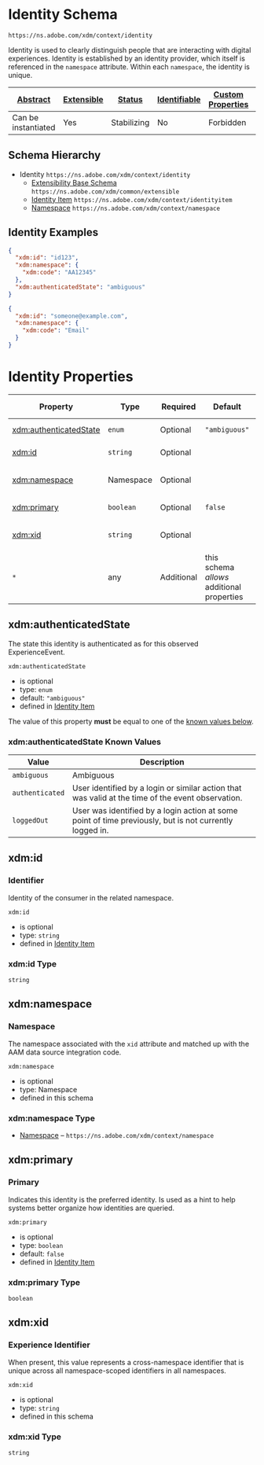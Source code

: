 
# Identity Schema

```
https://ns.adobe.com/xdm/context/identity
```

Identity is used to clearly distinguish people that are interacting with digital experiences. Identity is established by an identity provider, which itself is referenced in the `namespace` attribute. Within each `namespace`, the identity is unique.

| [Abstract](../../abstract.md) | [Extensible](../../extensions.md) | [Status](../../status.md) | [Identifiable](../../id.md) | [Custom Properties](../../extensions.md) | [Additional Properties](../../extensions.md) | Defined In |
|-------------------------------|-----------------------------------|---------------------------|-----------------------------|------------------------------------------|----------------------------------------------|------------|
| Can be instantiated | Yes | Stabilizing | No | Forbidden | Permitted | [context/identity.schema.json](context/identity.schema.json) |
## Schema Hierarchy

* Identity `https://ns.adobe.com/xdm/context/identity`
  * [Extensibility Base Schema](../common/extensible.schema.md) `https://ns.adobe.com/xdm/common/extensible`
  * [Identity Item](identityitem.schema.md) `https://ns.adobe.com/xdm/context/identityitem`
  * [Namespace](namespace.schema.md) `https://ns.adobe.com/xdm/context/namespace`


## Identity Examples

```json
{
  "xdm:id": "id123",
  "xdm:namespace": {
    "xdm:code": "AA12345"
  },
  "xdm:authenticatedState": "ambiguous"
}
```

```json
{
  "xdm:id": "someone@example.com",
  "xdm:namespace": {
    "xdm:code": "Email"
  }
}
```


# Identity Properties

| Property | Type | Required | Default | Defined by |
|----------|------|----------|---------|------------|
| [xdm:authenticatedState](#xdmauthenticatedstate) | `enum` | Optional | `"ambiguous"` | [Identity Item](identityitem.schema.md#xdmauthenticatedstate) |
| [xdm:id](#xdmid) | `string` | Optional |  | [Identity Item](identityitem.schema.md#xdmid) |
| [xdm:namespace](#xdmnamespace) | Namespace | Optional |  | Identity (this schema) |
| [xdm:primary](#xdmprimary) | `boolean` | Optional | `false` | [Identity Item](identityitem.schema.md#xdmprimary) |
| [xdm:xid](#xdmxid) | `string` | Optional |  | Identity (this schema) |
| `*` | any | Additional | this schema *allows* additional properties |

## xdm:authenticatedState

The state this identity is authenticated as for this observed ExperienceEvent.

`xdm:authenticatedState`
* is optional
* type: `enum`
* default: `"ambiguous"`
* defined in [Identity Item](identityitem.schema.md#xdmauthenticatedstate)

The value of this property **must** be equal to one of the [known values below](#xdmauthenticatedstate-known-values).

### xdm:authenticatedState Known Values
| Value | Description |
|-------|-------------|
| `ambiguous` | Ambiguous |
| `authenticated` | User identified by a login or similar action that was valid at the time of the event observation. |
| `loggedOut` | User was identified by a login action at some point of time previously, but is not currently logged in. |




## xdm:id
### Identifier

Identity of the consumer in the related namespace.

`xdm:id`
* is optional
* type: `string`
* defined in [Identity Item](identityitem.schema.md#xdmid)

### xdm:id Type


`string`






## xdm:namespace
### Namespace

The namespace associated with the `xid` attribute and matched up with the AAM data source integration code.

`xdm:namespace`
* is optional
* type: Namespace
* defined in this schema

### xdm:namespace Type


* [Namespace](namespace.schema.md) – `https://ns.adobe.com/xdm/context/namespace`





## xdm:primary
### Primary

Indicates this identity is the preferred identity. Is used as a hint to help systems better organize how identities are queried.

`xdm:primary`
* is optional
* type: `boolean`
* default: `false`
* defined in [Identity Item](identityitem.schema.md#xdmprimary)

### xdm:primary Type


`boolean`





## xdm:xid
### Experience Identifier

When present, this value represents a cross-namespace identifier that is unique across all namespace-scoped identifiers in all namespaces.

`xdm:xid`
* is optional
* type: `string`
* defined in this schema

### xdm:xid Type


`string`





